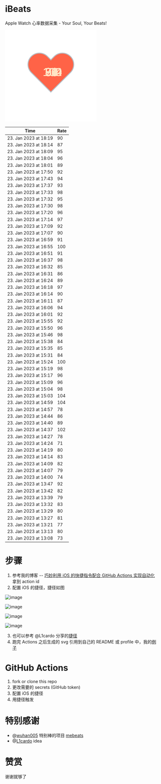 # iBeats
Apple Watch 心率数据采集 - Your Soul, Your Beats!

![](./files/heart.svg)

<!--START_SECTION:my_heart_rate-->
| Time | Rate | 
 | ---- | ---- | 
| 23. Jan 2023 at 18:19 | 90 |
| 23. Jan 2023 at 18:14 | 87 |
| 23. Jan 2023 at 18:09 | 95 |
| 23. Jan 2023 at 18:04 | 96 |
| 23. Jan 2023 at 18:01 | 89 |
| 23. Jan 2023 at 17:50 | 92 |
| 23. Jan 2023 at 17:43 | 94 |
| 23. Jan 2023 at 17:37 | 93 |
| 23. Jan 2023 at 17:33 | 98 |
| 23. Jan 2023 at 17:32 | 95 |
| 23. Jan 2023 at 17:30 | 98 |
| 23. Jan 2023 at 17:20 | 96 |
| 23. Jan 2023 at 17:14 | 97 |
| 23. Jan 2023 at 17:09 | 92 |
| 23. Jan 2023 at 17:07 | 90 |
| 23. Jan 2023 at 16:59 | 91 |
| 23. Jan 2023 at 16:55 | 100 |
| 23. Jan 2023 at 16:51 | 91 |
| 23. Jan 2023 at 16:37 | 98 |
| 23. Jan 2023 at 16:32 | 85 |
| 23. Jan 2023 at 16:31 | 86 |
| 23. Jan 2023 at 16:24 | 89 |
| 23. Jan 2023 at 16:18 | 97 |
| 23. Jan 2023 at 16:14 | 90 |
| 23. Jan 2023 at 16:11 | 87 |
| 23. Jan 2023 at 16:06 | 94 |
| 23. Jan 2023 at 16:01 | 92 |
| 23. Jan 2023 at 15:55 | 92 |
| 23. Jan 2023 at 15:50 | 96 |
| 23. Jan 2023 at 15:46 | 98 |
| 23. Jan 2023 at 15:38 | 84 |
| 23. Jan 2023 at 15:35 | 85 |
| 23. Jan 2023 at 15:31 | 84 |
| 23. Jan 2023 at 15:24 | 100 |
| 23. Jan 2023 at 15:19 | 98 |
| 23. Jan 2023 at 15:17 | 96 |
| 23. Jan 2023 at 15:09 | 96 |
| 23. Jan 2023 at 15:04 | 98 |
| 23. Jan 2023 at 15:03 | 104 |
| 23. Jan 2023 at 14:59 | 104 |
| 23. Jan 2023 at 14:57 | 78 |
| 23. Jan 2023 at 14:44 | 86 |
| 23. Jan 2023 at 14:40 | 89 |
| 23. Jan 2023 at 14:37 | 102 |
| 23. Jan 2023 at 14:27 | 78 |
| 23. Jan 2023 at 14:24 | 71 |
| 23. Jan 2023 at 14:19 | 80 |
| 23. Jan 2023 at 14:14 | 83 |
| 23. Jan 2023 at 14:09 | 82 |
| 23. Jan 2023 at 14:07 | 79 |
| 23. Jan 2023 at 14:00 | 74 |
| 23. Jan 2023 at 13:47 | 92 |
| 23. Jan 2023 at 13:42 | 82 |
| 23. Jan 2023 at 13:39 | 79 |
| 23. Jan 2023 at 13:32 | 83 |
| 23. Jan 2023 at 13:29 | 80 |
| 23. Jan 2023 at 13:27 | 81 |
| 23. Jan 2023 at 13:21 | 77 |
| 23. Jan 2023 at 13:13 | 80 |
| 23. Jan 2023 at 13:08 | 73 |

<!--END_SECTION:my_heart_rate-->

# 步骤
1. 参考我的博客 -- [巧妙利用 iOS 的快捷指令配合 GitHub Actions 实现自动化](https://github.com/yihong0618/gitblog/issues/198) 拿到 action id
2. 配置 iOS 的捷径，捷径如图

![image](https://user-images.githubusercontent.com/15976103/122154218-0db0b480-ce97-11eb-93bb-5aec07c558dc.png)

![image](https://user-images.githubusercontent.com/15976103/122154236-186b4980-ce97-11eb-8e4b-70551a0391ae.png)

![image](https://user-images.githubusercontent.com/15976103/122154268-2d47dd00-ce97-11eb-902e-3acf292265a9.png)

![image](https://user-images.githubusercontent.com/15976103/122174055-fa144680-ceb4-11eb-9be2-3eb83cd516f7.png)

3. 也可以参考 @L1cardo 分享的[捷径](https://www.icloud.com/shortcuts/6ab6047b459c41ad822ad6b94b1c03d4)
4. 跑完 Actions 之后生成的 svg 引用到自己的 README 或 profile 中，我的[例子](https://github.com/yihong0618) 

# GitHub Actions

1. fork or clone this repo
2. 更改需要的 secrets (GitHub token)
3. 配置 iOS 的捷径
4. 用捷径触发

# 特别感谢
- @[wuhan005](https://github.com/wuhan005) 特别棒的项目 [mebeats](https://github.com/wuhan005/mebeats)
- @[L1cardo](https://github.com/L1cardo) idea

# 赞赏
谢谢就够了
